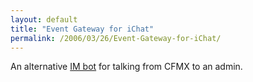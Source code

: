 ```yaml
---
layout: default
title: "Event Gateway for iChat"
permalink: /2006/03/26/Event-Gateway-for-iChat/
---
```


An alternative <a href="http://since1968.com/article/166/coldfusion-event-gateways-building-an-ecommerce-bot-for-ichat-and-google-talk" target="_blank">IM bot</a> for talking from CFMX to an admin.